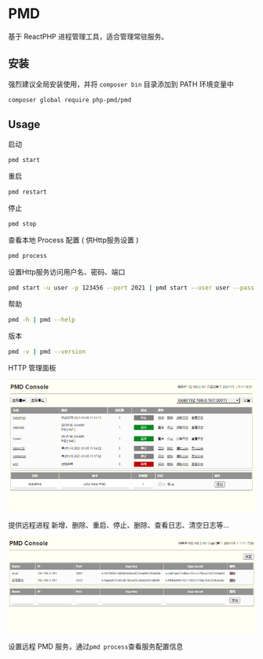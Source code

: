 # PMD

基于 ReactPHP 进程管理工具，适合管理常驻服务。

## 安装

强烈建议全局安装使用，并将 `composer bin` 目录添加到 PATH 环境变量中

```bash
composer global require php-pmd/pmd
```
## Usage
启动
```bash
pmd start
```
重启
```bash
pmd restart
```
停止
```bash
pmd stop
```
查看本地 Process 配置 ( 供Http服务设置 ) 
```bash
pmd process
```
设置Http服务访问用户名、密码、端口
```bash
pmd start -u user -p 123456 --port 2021 | pmd start --user user --pass 123456 --port 2021
```
帮助
```bash
pmd -h | pmd --help
```
版本
```bash
pmd -v | pmd --version
```

HTTP 管理面板

![PMD Console](tmp/pmd.png)

提供远程进程 新增、删除、重启、停止、删除、查看日志、清空日志等...

![PMD Set](tmp/set.png)

设置远程 PMD 服务，通过`pmd process`查看服务配置信息
